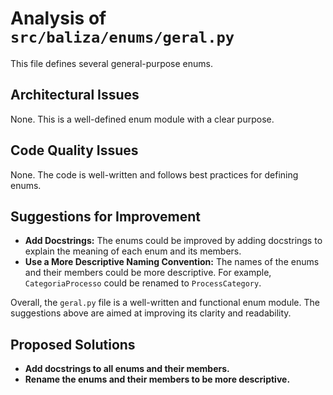 # Analysis of `src/baliza/enums/geral.py`

This file defines several general-purpose enums.

## Architectural Issues

None. This is a well-defined enum module with a clear purpose.

## Code Quality Issues

None. The code is well-written and follows best practices for defining enums.

## Suggestions for Improvement

*   **Add Docstrings:** The enums could be improved by adding docstrings to explain the meaning of each enum and its members.
*   **Use a More Descriptive Naming Convention:** The names of the enums and their members could be more descriptive. For example, `CategoriaProcesso` could be renamed to `ProcessCategory`.

Overall, the `geral.py` file is a well-written and functional enum module. The suggestions above are aimed at improving its clarity and readability.

## Proposed Solutions

*   **Add docstrings to all enums and their members.**
*   **Rename the enums and their members to be more descriptive.**
